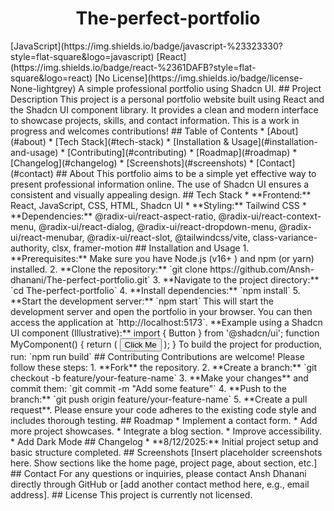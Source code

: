 <div align="center">
<h1>The-perfect-portfolio</h1>
</div>
[JavaScript](https://img.shields.io/badge/javascript-%23323330?style=flat-square&logo=javascript) [React](https://img.shields.io/badge/react-%2361DAFB?style=flat-square&logo=react) [No License](https://img.shields.io/badge/license-None-lightgrey) 
A simple professional portfolio using Shadcn UI.
## Project Description
This project is a personal portfolio website built using React and the Shadcn UI component library.  It provides a clean and modern interface to showcase projects, skills, and contact information.  This is a work in progress and welcomes contributions!
## Table of Contents
* [About](#about)
* [Tech Stack](#tech-stack)
* [Installation & Usage](#installation-and-usage)
* [Contributing](#contributing)
* [Roadmap](#roadmap)
* [Changelog](#changelog)
* [Screenshots](#screenshots)
* [Contact](#contact)
## About
This portfolio aims to be a simple yet effective way to present professional information online.  The use of Shadcn UI ensures a consistent and visually appealing design.
## Tech Stack
* **Frontend:** React, JavaScript, CSS, HTML, Shadcn UI
* **Styling:** Tailwind CSS
* **Dependencies:**  @radix-ui/react-aspect-ratio, @radix-ui/react-context-menu, @radix-ui/react-dialog, @radix-ui/react-dropdown-menu, @radix-ui/react-menubar, @radix-ui/react-slot, @tailwindcss/vite, class-variance-authority, clsx, framer-motion
## Installation and Usage
1. **Prerequisites:** Make sure you have Node.js (v16+ ) and npm (or yarn) installed.
2. **Clone the repository:** `git clone https://github.com/Ansh-dhanani/The-perfect-portfolio.git`
3. **Navigate to the project directory:** `cd The-perfect-portfolio`
4. **Install dependencies:** `npm install`
5. **Start the development server:** `npm start`
This will start the development server and open the portfolio in your browser.  You can then access the application at `http://localhost:5173`.
**Example using a Shadcn UI component (Illustrative):**
import { Button } from '@shadcn/ui';
function MyComponent() {
return (
<Button>Click Me</Button>
);
}
To build the project for production, run: `npm run build`
## Contributing
Contributions are welcome!  Please follow these steps:
1. **Fork** the repository.
2. **Create a branch:** `git checkout -b feature/your-feature-name`
3. **Make your changes** and commit them: `git commit -m "Add some feature"`
4. **Push to the branch:** `git push origin feature/your-feature-name`
5. **Create a pull request**.
Please ensure your code adheres to the existing code style and includes thorough testing.
## Roadmap
* Implement a contact form.
* Add more project showcases.
* Integrate a blog section.
* Improve accessibility.
* Add Dark Mode
## Changelog
* **8/12/2025:** Initial project setup and basic structure completed.
## Screenshots
[Insert placeholder screenshots here.  Show sections like the home page, project page, about section, etc.]
## Contact
For any questions or inquiries, please contact Ansh Dhanani directly through GitHub or [add another contact method here, e.g., email address].
## License
This project is currently not licensed.
